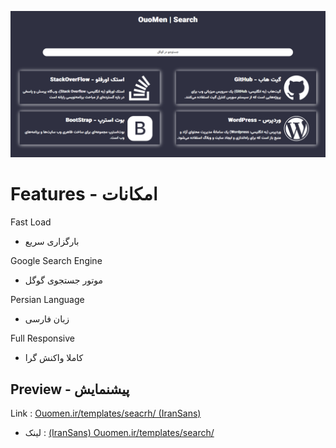![اسکرین شات - ScreenShot](https://raw.githubusercontent.com/MOBiNoUo/Search-Page/main/screenshot/SCREENSHOT.png)

# Features - امکانات

Fast Load
- بارگزاری سریع

Google Search Engine
- موتور جستجوی گوگل

Persian Language
- زبان فارسی

Full Responsive
- کاملا واکنش گرا

## Preview - پیشنمایش

Link : [Ouomen.ir/templates/seacrh/ (IranSans)](https://ouomen.ir/templates/search/)
- لینک : [ (IranSans) Ouomen.ir/templates/search/](https://ouomen.ir/templates/sa-mp-search/)

